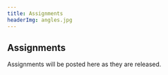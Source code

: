 ```yaml
---
title: Assignments
headerImg: angles.jpg
---
```


## Assignments

Assignments will be posted here as they are released.

<!-- Click the Github Classroom link next to the assignment.
This will automatically create your assignment repository,
pre-populated with starter code and a README file with all the instructions.
If you get an error when creating a team, **try a different team name**
(do not use any special characters).


| Link                                             | Name                            | Deadline (11:59pm)        |
|:------------------------------------------------:|:--------------------------------|:-------------------------:|
| [HW0](https://classroom.github.com/a/67Y1mx1i)   | The Lambda Calculus             | 4/16                      |
| [HW1](https://classroom.github.com/a/Ck-VrNIv)   | Introduction to Haskell         | 4/23                      |
| [HW2](https://classroom.github.com/a/7RMcGUB-)   | Random Art                      | 5/2                       |
| [HW3](https://classroom.github.com/a/nTP6peBZ)   | All about Fold                  | 5/12                      |
| [HW4](https://classroom.github.com/a/dsZotFAF)   | Nano                            | 5/21                      |
| [HW5](https://classroom.github.com/a/YbCAACu0)   | Type Classes                    | 6/4                       | -->




<!-- ## Practice Exams

- [Midterm Wi 19](/static/raw/130-midterm-wi19.pdf) ([solution](/static/raw/130-midterm-wi19-solution.pdf)),
  [Midterm Fa 19](/static/raw/130-midterm-fa19.pdf) ([solution](/static/raw/130-midterm-fa19-solution.pdf)).


- [Practice Final](https://classroom.github.com/a/8Md6lTLp) -->


